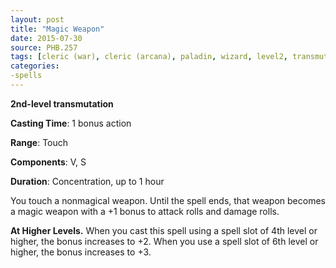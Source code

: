 ```yaml
---
layout: post
title: "Magic Weapon"
date: 2015-07-30
source: PHB.257
tags: [cleric (war), cleric (arcana), paladin, wizard, level2, transmutation]
categories:
-spells
---
```


**2nd-level transmutation**

**Casting Time**: 1 bonus action

**Range**: Touch

**Components**: V, S

**Duration**: Concentration, up to 1 hour

You touch a nonmagical weapon. Until the spell ends, that weapon becomes a magic weapon with a +1 bonus to attack rolls and damage rolls.

**At Higher Levels.** When you cast this spell using a spell slot of 4th level or higher, the bonus increases to +2. When you use a spell slot of 6th level or higher, the bonus increases to +3.
